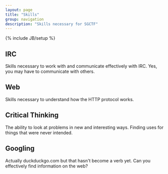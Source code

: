 ```yaml
---
layout: page
title: "Skills"
group: navigation
description: "Skills necessary for SGCTF"
---
```

{% include JB/setup %}

## IRC 
Skills necessary to work with and communicate effectively with IRC.  Yes, you may have to communicate with others.

## Web
Skills necessary to understand how the HTTP protocol works.

## Critical Thinking
The ability to look at problems in new and interesting ways.  Finding uses for things that were never intended.

## Googling
Actually duckduckgo.com but that hasn't become a verb yet.  Can you effectively find information on the web?
